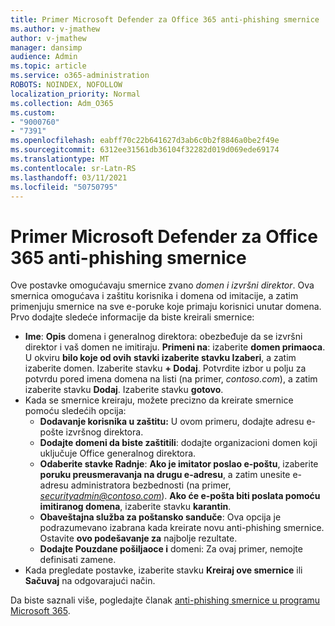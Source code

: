 ```yaml
---
title: Primer Microsoft Defender za Office 365 anti-phishing smernice
ms.author: v-jmathew
author: v-jmathew
manager: dansimp
audience: Admin
ms.topic: article
ms.service: o365-administration
ROBOTS: NOINDEX, NOFOLLOW
localization_priority: Normal
ms.collection: Adm_O365
ms.custom:
- "9000760"
- "7391"
ms.openlocfilehash: eabff70c22b641627d3ab6c0b2f8846a0be2f49e
ms.sourcegitcommit: 6312ee31561db36104f32282d019d069ede69174
ms.translationtype: MT
ms.contentlocale: sr-Latn-RS
ms.lasthandoff: 03/11/2021
ms.locfileid: "50750795"
---
```

# <a name="example-microsoft-defender-for-office-365-anti-phishing-policy"></a>Primer Microsoft Defender za Office 365 anti-phishing smernice

Ove postavke omogućavaju smernice zvano *domen i izvršni direktor*. Ova smernica omogućava i zaštitu korisnika i domena od imitacije, a zatim primenjuju smernice na sve e-poruke koje primaju korisnici unutar domena. Prvo dodajte sledeće informacije da biste kreirali smernice:

- **Ime**: **Opis** domena i generalnog direktora: obezbeđuje da se izvršni direktor i vaš domen ne imitiraju.
  **Primeni na**: izaberite **domen primaoca**. U okviru **bilo koje od ovih** **stavki izaberite stavku Izaberi**, a zatim izaberite domen. Izaberite stavku **+ Dodaj**. Potvrdite izbor u polju za potvrdu pored imena domena na listi (na primer, *contoso.com*), a zatim izaberite stavku **Dodaj**. Izaberite stavku **gotovo**.
- Kada se smernice kreiraju, možete precizno da kreirate smernice pomoću sledećih opcija:
  - **Dodavanje korisnika u zaštitu:** U ovom primeru, dodajte adresu e-pošte izvršnog direktora.
  - **Dodajte domeni da biste zaštitili**: dodajte organizacioni domen koji uključuje Office generalnog direktora.
  - **Odaberite stavke Radnje**: **Ako je imitator poslao e-poštu**, izaberite **poruku preusmeravanja na drugu e-adresu**, a zatim unesite e-adresu administratora bezbednosti (na primer, *securityadmin@contoso.com*). **Ako će e-pošta biti poslata pomoću imitiranog domena**, izaberite stavku **karantin**.
  - **Obaveštajna služba za poštansko sanduče**: Ova opcija je podrazumevano izabrana kada kreirate novu anti-phishing smernice. Ostavite **ovo podešavanje za** najbolje rezultate.
  - **Dodajte Pouzdane pošiljaoce i** domeni: Za ovaj primer, nemojte definisati zamene.
- Kada pregledate postavke, izaberite stavku **Kreiraj ove smernice** ili **Sačuvaj** na odgovarajući način.

Da biste saznali više, pogledajte članak [anti-phishing smernice u programu Microsoft 365](https://go.microsoft.com/fwlink/?linkid=2092235).
